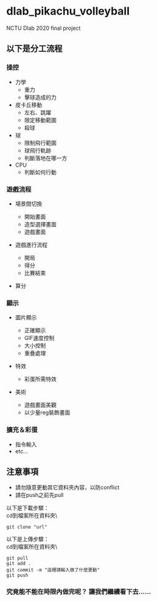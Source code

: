 # dlab_pikachu_volleyball
NCTU Dlab 2020 final project


## 以下是分工流程

### 操控

* 力學
  * 重力
  * 擊球造成的力
* 皮卡丘移動
  * 左右、跳躍
  * 限定移動範圍
  * 殺球
* 球
  * 限制飛行範圍
  * 球飛行軌跡
  * 判斷落地在哪一方
* CPU
  * 判斷如何行動
  
### 遊戲流程

* 場景間切換
  * 開始畫面
  * 造型選擇畫面
  * 遊戲畫面

* 遊戲進行流程
  * 開局
  * 得分
  * 比賽結束

* 算分

### 顯示

* 圖片顯示
  * 正確顯示
  * GIF速度控制
  * 大小控制
  * 重疊處理
  
* 特效
  * 彩蛋所需特效
  
* 美術
  * 遊戲畫面美觀
  * 以少量reg裝飾畫面
  
### 擴充＆彩蛋

* 指令輸入
* etc...

## 注意事項

* 請勿隨意更動其它資料夾內容，以防conflict
* 請在push之前先pull

以下是下載步驟：\
cd到檔案所在資料夾\
```
git clone "url"
```

以下是上傳步驟：\
cd到檔案所在資料夾\
```
git pull
git add .
git commit -m "這裡請輸入做了什麼更動"
git push
```


### 究竟能不能在時限內做完呢？ 讓我們繼續看下去......












	
